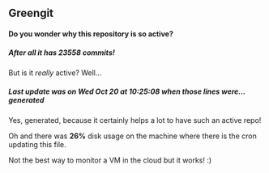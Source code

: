 ## Greengit

#### Do you wonder why this repository is so active?

##### After all it has 23558 commits!

But is it *really* active? Well...

##### Last update was on Wed Oct 20 at 10:25:08 when those lines were... generated

Yes, generated, because it certainly helps a lot to have such an active repo!

Oh and there was **26%** disk usage on the machine
where there is the cron updating this file.

Not the best way to monitor a VM in the cloud but it works! :)
